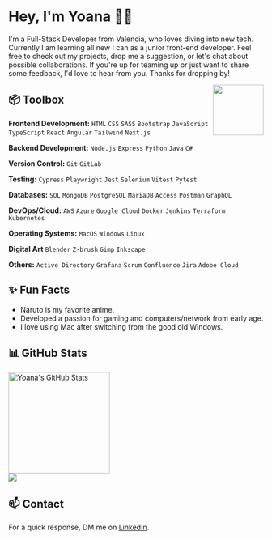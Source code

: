 # Hey, I'm Yoana 👋🏽

I'm a Full-Stack Developer from Valencia, who loves diving into new tech. Currently I am learning all new I can as a junior front-end developer. Feel free to check out my projects, drop me a suggestion, or let's chat about possible collaborations. If you're up for teaming up or just want to share some feedback, I'd love to hear from you. Thanks for dropping by!

<img align='right' src='https://user-images.githubusercontent.com/5713670/87202985-820dcb80-c2b6-11ea-9f56-7ec461c497c3.gif' width='100"'>

## 📦 Toolbox
**Frontend Development:** `HTML` `CSS` `SASS` `Bootstrap` `JavaScript` `TypeScript` `React` `Angular` `Tailwind` `Next.js`
 
**Backend Development:** `Node.js` `Express` `Python` `Java` `C#`

**Version Control:** `Git` `GitLab` 

**Testing:** `Cypress` `Playwright` `Jest` `Selenium` `Vitest` `Pytest` 

**Databases:** `SQL` `MongoDB` `PostgreSQL` `MariaDB` `Access` `Postman` `GraphQL`

**DevOps/Cloud:** `AWS` `Azure` `Google Cloud` `Docker` `Jenkins` `Terraform` `Kubernetes`

**Operating Systems:** `MacOS` `Windows` `Linux`

**Digital Art** `Blender` `Z-brush` `Gimp` `Inkscape`

**Others:** `Active Directory` `Grafana` `Scrum` `Confluence` `Jira` `Adobe Cloud` 


## ✨ Fun Facts
- Naruto is my favorite anime.
- Developed a passion for gaming and computers/network from early age.
- I love using Mac after switching from the good old Windows.


## 📊 GitHub Stats

<div>
   <img src="https://github-readme-stats.vercel.app/api?username=yoanastamenova&show_icons=true&theme=tokyonight&&bg_color=00000000&hide_border=false&rank_icon=github&" alt="Yoana's GitHub Stats" height=200 />
 <br>
   <img src = "https://github-readme-stats.vercel.app/api/top-langs/?username=yoanastamenova&langs_count=10&layout=compact&theme=tokyonight&include_all_commits=true&line_height=27">
</div>

## 📫 Contact
For a quick response, DM me on [LinkedIn](https://www.linkedin.com/in/yoanastamenova/). 
